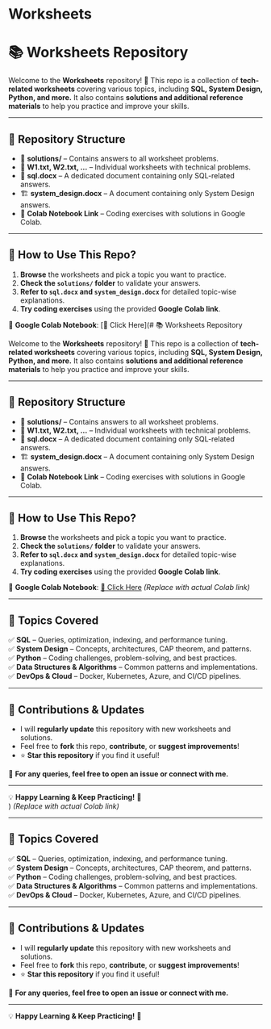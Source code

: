 # Worksheets
# 📚 Worksheets Repository

Welcome to the **Worksheets** repository! 🎯 This repo is a collection of **tech-related worksheets** covering various topics, including **SQL, System Design, Python, and more.** It also contains **solutions and additional reference materials** to help you practice and improve your skills.  

---

## 📌 Repository Structure
- 📁 **solutions/** – Contains answers to all worksheet problems.
- 📄 **W1.txt, W2.txt, ...** – Individual worksheets with technical problems.
- 📜 **sql.docx** – A dedicated document containing only SQL-related answers.
- 🏗 **system_design.docx** – A document containing only System Design answers.
- 🔗 **Colab Notebook Link** – Coding exercises with solutions in Google Colab.

---

## 🚀 How to Use This Repo?
1. **Browse** the worksheets and pick a topic you want to practice.
2. **Check the `solutions/` folder** to validate your answers.
3. **Refer to `sql.docx` and `system_design.docx`** for detailed topic-wise explanations.
4. **Try coding exercises** using the provided **Google Colab link**.

📌 **Google Colab Notebook**: [🔗 Click Here](# 📚 Worksheets Repository

Welcome to the **Worksheets** repository! 🎯 This repo is a collection of **tech-related worksheets** covering various topics, including **SQL, System Design, Python, and more.** It also contains **solutions and additional reference materials** to help you practice and improve your skills.  

---

## 📌 Repository Structure
- 📁 **solutions/** – Contains answers to all worksheet problems.
- 📄 **W1.txt, W2.txt, ...** – Individual worksheets with technical problems.
- 📜 **sql.docx** – A dedicated document containing only SQL-related answers.
- 🏗 **system_design.docx** – A document containing only System Design answers.
- 🔗 **Colab Notebook Link** – Coding exercises with solutions in Google Colab.

---

## 🚀 How to Use This Repo?
1. **Browse** the worksheets and pick a topic you want to practice.
2. **Check the `solutions/` folder** to validate your answers.
3. **Refer to `sql.docx` and `system_design.docx`** for detailed topic-wise explanations.
4. **Try coding exercises** using the provided **Google Colab link**.

📌 **Google Colab Notebook**: [🔗 Click Here](#) _(Replace with actual Colab link)_

---

## 📌 Topics Covered
✅ **SQL** – Queries, optimization, indexing, and performance tuning.  
✅ **System Design** – Concepts, architectures, CAP theorem, and patterns.  
✅ **Python** – Coding challenges, problem-solving, and best practices.  
✅ **Data Structures & Algorithms** – Common patterns and implementations.  
✅ **DevOps & Cloud** – Docker, Kubernetes, Azure, and CI/CD pipelines.  

---

## 📢 Contributions & Updates
- I will **regularly update** this repository with new worksheets and solutions.  
- Feel free to **fork** this repo, **contribute**, or **suggest improvements**!  
- ⭐ **Star this repository** if you find it useful!  

📝 **For any queries, feel free to open an issue or connect with me.**  

---

💡 **Happy Learning & Keep Practicing!** 🚀  
) _(Replace with actual Colab link)_

---

## 📌 Topics Covered
✅ **SQL** – Queries, optimization, indexing, and performance tuning.  
✅ **System Design** – Concepts, architectures, CAP theorem, and patterns.  
✅ **Python** – Coding challenges, problem-solving, and best practices.  
✅ **Data Structures & Algorithms** – Common patterns and implementations.  
✅ **DevOps & Cloud** – Docker, Kubernetes, Azure, and CI/CD pipelines.  

---

## 📢 Contributions & Updates
- I will **regularly update** this repository with new worksheets and solutions.  
- Feel free to **fork** this repo, **contribute**, or **suggest improvements**!  
- ⭐ **Star this repository** if you find it useful!  

📝 **For any queries, feel free to open an issue or connect with me.**  

---

💡 **Happy Learning & Keep Practicing!** 🚀  
